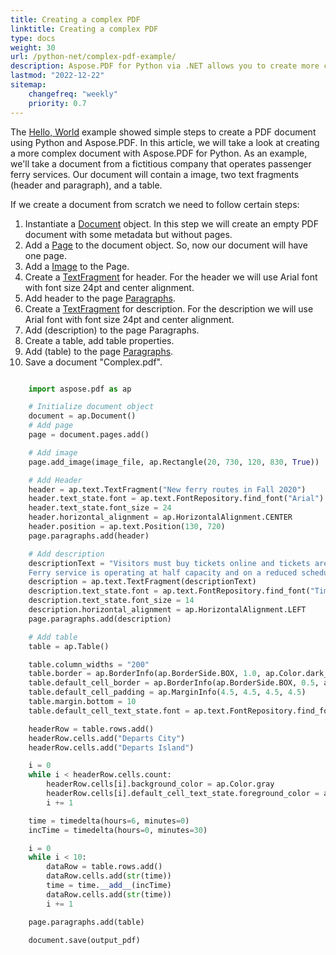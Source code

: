 ```yaml
---
title: Creating a complex PDF
linktitle: Creating a complex PDF
type: docs
weight: 30
url: /python-net/complex-pdf-example/
description: Aspose.PDF for Python via .NET allows you to create more complex documents that contain images, text fragments, and tables in one document.
lastmod: "2022-12-22"
sitemap:
    changefreq: "weekly"
    priority: 0.7
---
```


The [Hello, World](/pdf/python-net/hello-world-example/) example showed simple steps to create a PDF document using Python and Aspose.PDF. In this article, we will take a look at creating a more complex document with Aspose.PDF for Python. As an example, we'll take a document from a fictitious company that operates passenger ferry services. Our document will contain a image, two text fragments (header and paragraph), and a table. 

If we create a document from scratch we need to follow certain steps:

1. Instantiate a [Document](https://reference.aspose.com/pdf/net/aspose.pdf/document) object. In this step we will create an empty PDF document with some metadata but without pages.
1. Add a [Page](https://reference.aspose.com/pdf/net/aspose.pdf/page) to the document object. So, now our document will have one page.
1. Add a [Image](https://reference.aspose.com/pdf/net/aspose.pdf/image/methods/index) to the Page.
1. Create a [TextFragment](https://reference.aspose.com/pdf/net/aspose.pdf.text/textfragment) for header. For the header we will use Arial font with font size 24pt and center alignment.
1. Add header to the page [Paragraphs](https://reference.aspose.com/pdf/net/aspose.pdf/page/properties/paragraphs).
1. Create a [TextFragment](https://reference.aspose.com/pdf/net/aspose.pdf.text/textfragment) for description. For the description we will use Arial font with font size 24pt and center alignment.
1. Add (description) to the page Paragraphs.
1. Create a table, add table properties.
1. Add (table) to the page [Paragraphs](https://reference.aspose.com/pdf/net/aspose.pdf/page/properties/paragraphs).
1. Save a document "Complex.pdf".

```python

    import aspose.pdf as ap

    # Initialize document object
    document = ap.Document()
    # Add page
    page = document.pages.add()

    # Add image
    page.add_image(image_file, ap.Rectangle(20, 730, 120, 830, True))

    # Add Header
    header = ap.text.TextFragment("New ferry routes in Fall 2020")
    header.text_state.font = ap.text.FontRepository.find_font("Arial")
    header.text_state.font_size = 24
    header.horizontal_alignment = ap.HorizontalAlignment.CENTER
    header.position = ap.text.Position(130, 720)
    page.paragraphs.add(header)

    # Add description
    descriptionText = "Visitors must buy tickets online and tickets are limited to 5,000 per day. \
    Ferry service is operating at half capacity and on a reduced schedule. Expect lineups."
    description = ap.text.TextFragment(descriptionText)
    description.text_state.font = ap.text.FontRepository.find_font("Times New Roman")
    description.text_state.font_size = 14
    description.horizontal_alignment = ap.HorizontalAlignment.LEFT
    page.paragraphs.add(description)

    # Add table
    table = ap.Table()

    table.column_widths = "200"
    table.border = ap.BorderInfo(ap.BorderSide.BOX, 1.0, ap.Color.dark_slate_gray)
    table.default_cell_border = ap.BorderInfo(ap.BorderSide.BOX, 0.5, ap.Color.black)
    table.default_cell_padding = ap.MarginInfo(4.5, 4.5, 4.5, 4.5)
    table.margin.bottom = 10
    table.default_cell_text_state.font = ap.text.FontRepository.find_font("Helvetica")

    headerRow = table.rows.add()
    headerRow.cells.add("Departs City")
    headerRow.cells.add("Departs Island")

    i = 0
    while i < headerRow.cells.count:
        headerRow.cells[i].background_color = ap.Color.gray
        headerRow.cells[i].default_cell_text_state.foreground_color = ap.Color.white_smoke
        i += 1

    time = timedelta(hours=6, minutes=0)
    incTime = timedelta(hours=0, minutes=30)

    i = 0
    while i < 10:
        dataRow = table.rows.add()
        dataRow.cells.add(str(time))
        time = time.__add__(incTime)
        dataRow.cells.add(str(time))
        i += 1

    page.paragraphs.add(table)

    document.save(output_pdf)
```

